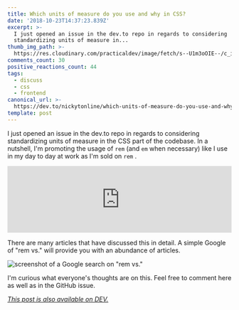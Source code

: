 ```yaml
---
title: Which units of measure do you use and why in CSS?
date: '2018-10-23T14:37:23.839Z'
excerpt: >-
  I just opened an issue in the dev.to repo in regards to considering
  standardizing units of measure in...
thumb_img_path: >-
  https://res.cloudinary.com/practicaldev/image/fetch/s--U1m3oOIE--/c_imagga_scale,f_auto,fl_progressive,h_420,q_auto,w_1000/https://thepracticaldev.s3.amazonaws.com/i/oxypyr6ze74fnkp5fgwt.png
comments_count: 30
positive_reactions_count: 44
tags:
  - discuss
  - css
  - frontend
canonical_url: >-
  https://dev.to/nickytonline/which-units-of-measure-do-you-use-and-why-in-css-nf4
template: post
---
```



I just opened an issue in the dev.to repo in regards to considering standardizing units of measure in the CSS part of the codebase. In a nutshell, I'm promoting the usage of 
`rem`
 (and 
`em`
 when necessary) like I use in my day to day at work as I'm sold on 
`rem`
.


<iframe class="liquidTag" src="https://dev.to/embed/github?args=https%3A%2F%2Fgithub.com%2Fthepracticaldev%2Fdev.to%2Fissues%2F987" style="border: 0; width: 100%;"></iframe>


There are many articles that have discussed this in detail. A simple Google of "rem vs." will provide you with an abundance of articles.

![screenshot of a Google search on "rem vs."](https://thepracticaldev.s3.amazonaws.com/i/cr6f97fremx336vzba08.png)

I'm curious what everyone's thoughts are on this. Feel free to comment here as well as in the GitHub issue.

*[This post is also available on DEV.](https://dev.to/nickytonline/which-units-of-measure-do-you-use-and-why-in-css-nf4)*


<script>
const parent = document.getElementsByTagName('head')[0];
const script = document.createElement('script');
script.type = 'text/javascript';
script.src = 'https://cdnjs.cloudflare.com/ajax/libs/iframe-resizer/4.1.1/iframeResizer.min.js';
script.charset = 'utf-8';
script.onload = function() {
    window.iFrameResize({}, '.liquidTag');
};
parent.appendChild(script);
</script>    
